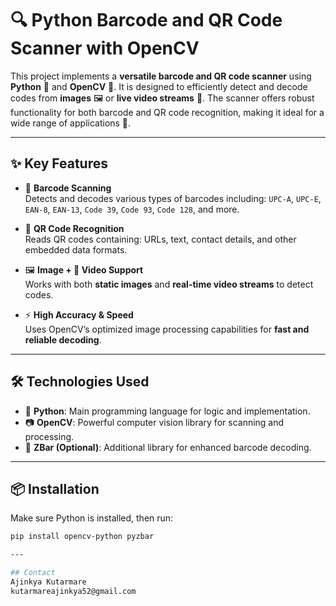# 🔍 Python Barcode and QR Code Scanner with OpenCV

This project implements a **versatile barcode and QR code scanner** using **Python** 🐍 and **OpenCV** 🎯. It is designed to efficiently detect and decode codes from **images** 🖼️ or **live video streams** 🎥. The scanner offers robust functionality for both barcode and QR code recognition, making it ideal for a wide range of applications 🚀.

---

## ✨ Key Features

- 🧾 **Barcode Scanning**  
  Detects and decodes various types of barcodes including:
  `UPC-A`, `UPC-E`, `EAN-8`, `EAN-13`, `Code 39`, `Code 93`, `Code 128`, and more.

- 🔳 **QR Code Recognition**  
  Reads QR codes containing:
  URLs, text, contact details, and other embedded data formats.

- 🖼️ **Image + 🎥 Video Support**  
  Works with both **static images** and **real-time video streams** to detect codes.

- ⚡ **High Accuracy & Speed**  
  Uses OpenCV’s optimized image processing capabilities for **fast and reliable decoding**.

---

## 🛠️ Technologies Used

- 🐍 **Python**: Main programming language for logic and implementation.
- 📷 **OpenCV**: Powerful computer vision library for scanning and processing.
- 🧰 **ZBar (Optional)**: Additional library for enhanced barcode decoding.

---

## 📦 Installation

Make sure Python is installed, then run:

```bash
pip install opencv-python pyzbar

---

## Contact
Ajinkya Kutarmare
kutarmareajinkya52@gmail.com
